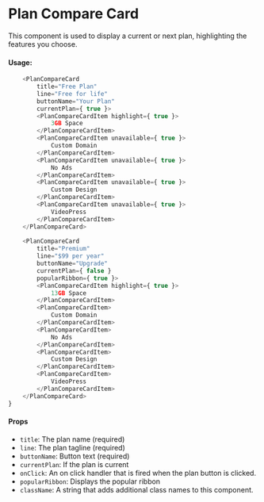 Plan Compare Card
==============

This component is used to display a current or next plan, highlighting the features you choose.

#### Usage:

```javascript
	<PlanCompareCard
		title="Free Plan"
		line="Free for life"
		buttonName="Your Plan"
		currentPlan={ true }>
		<PlanCompareCardItem highlight={ true }>
			3GB Space
		</PlanCompareCardItem>
		<PlanCompareCardItem unavailable={ true }>
			Custom Domain
		</PlanCompareCardItem>
		<PlanCompareCardItem unavailable={ true }>
			No Ads
		</PlanCompareCardItem>
		<PlanCompareCardItem unavailable={ true }>
			Custom Design
		</PlanCompareCardItem>
		<PlanCompareCardItem unavailable={ true }>
			VideoPress
		</PlanCompareCardItem>
	</PlanCompareCard>
	
	<PlanCompareCard
		title="Premium"
		line="$99 per year"
		buttonName="Upgrade"
		currentPlan={ false }
		popularRibbon={ true }>
		<PlanCompareCardItem highlight={ true }>
			13GB Space
		</PlanCompareCardItem>
		<PlanCompareCardItem>
			Custom Domain
		</PlanCompareCardItem>
		<PlanCompareCardItem>
			No Ads
		</PlanCompareCardItem>
		<PlanCompareCardItem>
			Custom Design
		</PlanCompareCardItem>
		<PlanCompareCardItem>
			VideoPress
		</PlanCompareCardItem>
	</PlanCompareCard>
}
```

#### Props

* `title`: The plan name (required)
* `line`: The plan tagline (required)
* `buttonName`: Button text (required)
* `currentPlan`: If the plan is current
* `onClick`: An on click handler that is fired when the plan button is clicked.
* `popularRibbon`: Displays the popular ribbon
* `className`: A string that adds additional class names to this component.
